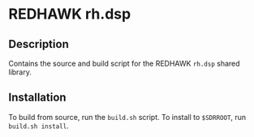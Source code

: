 # REDHAWK rh.dsp
 
## Description

Contains the source and build script for the REDHAWK `rh.dsp`
shared library.

## Installation

To build from source, run the `build.sh` script.
To install to `$SDRROOT`, run `build.sh install`.
 

